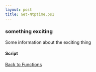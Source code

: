 ```yaml
---
layout: post
title: Get-Ntptime.ps1
---
```


### something exciting

Some information about the exciting thing

#### Script

<script src="https://gist-it.appspot.com/github.com/BanterBoy/scripts-blog/blob/master/PowerShell/functions/time/Get-Ntptime.ps1"></script>

<a href="/menu/_pages/functions.html">Back to Functions</a>
